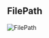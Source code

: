 ## FilePath
![FilePath](https://github.com/user-attachments/assets/86e9eda5-4619-4826-acc4-f1efe204e9e3)
